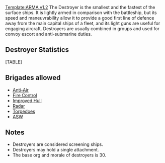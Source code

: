 [Template:ARMA
v1.2](/wiki/index.php?title=Template:ARMA_v1.2&action=edit&redlink=1 "Template:ARMA v1.2 (page does not exist)")
The Destroyer is the smallest and the fastest of the surface ships. It
is lightly armed in comparison with the battleship, but its speed and
maneuvrability allow it to provide a good first line of defence away
from the main capital ships of a fleet, and its light guns are useful
for engaging aircraft. Destroyers are usually combined in groups and
used for convoy escort and anti-submarine duties.

##  Destroyer Statistics 

[TABLE]

##  Brigades allowed 

-   [Anti-Air](/wiki/index.php?title=Anti-Air_(naval_brigade)&action=edit&redlink=1 "Anti-Air (naval brigade) (page does not exist)")
-   [Fire
    Control](/wiki/index.php?title=Fire_Control_(naval_brigade)&action=edit&redlink=1 "Fire Control (naval brigade) (page does not exist)")
-   [Improved
    Hull](/wiki/index.php?title=Improved_Hull_(naval_brigade)&action=edit&redlink=1 "Improved Hull (naval brigade) (page does not exist)")
-   [Radar](/wiki/index.php?title=Radar_(naval_brigade)&action=edit&redlink=1 "Radar (naval brigade) (page does not exist)")
-   [Torpedoes](/wiki/index.php?title=Torpedoes_(naval_brigade)&action=edit&redlink=1 "Torpedoes (naval brigade) (page does not exist)")
-   [ASW](/wiki/index.php?title=ASW_(naval_brigade)&action=edit&redlink=1 "ASW (naval brigade) (page does not exist)")

##  Notes 

-   Destroyers are considered screening ships.
-   Destroyers may hold a single attachment.
-   The base org and morale of destroyers is 30.
